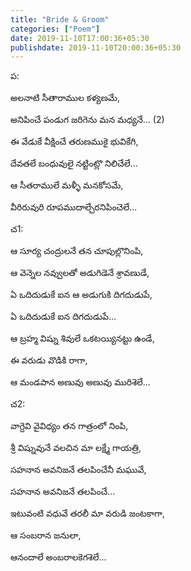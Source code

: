 ```yaml
---
title: "Bride & Groom"
categories: ["Poem"]
date: 2019-11-10T17:00:36+05:30
publishdate: 2019-11-10T20:00:36+05:30
---
```


ప:  


అలనాటి సీతారాముల కళ్యణమే,

అనిపించే పండుగ జరిగెను మన మధ్యనే... (2)

ఈ వేడుకే వీక్షించే తరుణముకై భువికేగి,

దేవతలే బంధువులై నట్టింట్లొ నిలిచేలే...

ఆ సీతరాములే మళ్ళీ మనకోసమే,

వీరిరువురి రూపముదాల్చేరనిపించెలే...


చ1:


ఆ సూర్య చంద్రులనే తన చూపుల్లొనింపి,

ఆ వెన్నెల నవ్వులతో అడుగిడెనే శ్రావణుడే,

ఏ ఒదిదుడుకే ఐన ఆ అడుగుకి దిగదుడుపే,

ఏ ఒదిదుడుకే ఐన దిగదుడుపే...


ఆ బ్రహ్మ విష్ను శివులే ఒకటయ్యినట్టు ఉండే,

ఈ వరుడు వొడికి రాగా,

ఆ మండపాన అణువు అణువు మురిశెలే...


చ2:


వాగ్దెవి వైవిధ్యం తన గాత్రంలో నింపి,

శ్రీ విష్నువునే వలచిన మా లక్ష్మే గాయత్రి,

సహనాన అవనిజనే తలపించేనీ మఘువే,

సహనాన అవనిజనే తలపించే...

ఇటువంటి వధువే తరలీ మా వరుడి జంటకాగా,

ఆ సంబరాన జనులా,

ఆనందాలే అంబరాలకెగశెలే...